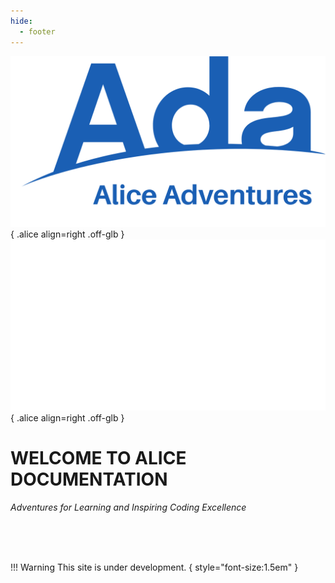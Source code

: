 ```yaml
---
hide:
  - footer
---
```


![Alice](Alice_Adventures-top-right-light.png#only-light){ .alice align=right .off-glb }
![Alice](Alice_Adventures-top-right-dark.png#only-dark){ .alice align=right .off-glb }

# WELCOME TO ALICE DOCUMENTATION
*Adventures for Learning and Inspiring Coding Excellence*

<br><br><br>

!!! Warning
    This site is under development.
    { style="font-size:1.5em" }
